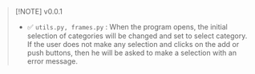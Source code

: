 > [!NOTE] v0.0.1
> - ✅ `utils.py, frames.py` :  When the program opens, the initial selection of categories will be changed and set to select category. If the user does not make any selection and clicks on the add or push buttons, then he will be asked to make a selection with an error message.